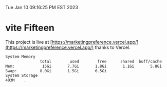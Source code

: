 Tue Jan 10 09:16:25 PM EST 2023

# vite Fifteen


This project is live at [https://marketingpreference.vercel.app/](https://marketingpreference.vercel.app/) thanks to Vercel.

```bash
System Memory
               total        used        free      shared  buff/cache   available
Mem:            15Gi       7.7Gi       1.8Gi       1.1Gi       5.8Gi       6.2Gi
Swap:          8.0Gi       1.5Gi       6.5Gi
System Storage
493M	.
